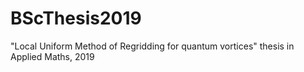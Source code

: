 # BScThesis2019
"Local Uniform Method of Regridding for quantum vortices" thesis in Applied Maths, 2019
